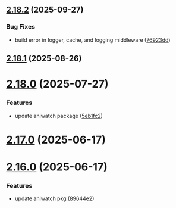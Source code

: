 ## [2.18.2](https://github.com/ghoshRitesh12/aniwatch-api/compare/v2.18.1...v2.18.2) (2025-09-27)


### Bug Fixes

* build error in logger, cache, and logging middleware ([76923dd](https://github.com/ghoshRitesh12/aniwatch-api/commit/76923dd2dfefd1eeebd81e4ed87a01101f7a953c))



## [2.18.1](https://github.com/ghoshRitesh12/aniwatch-api/compare/v2.18.0...v2.18.1) (2025-08-26)



# [2.18.0](https://github.com/ghoshRitesh12/aniwatch-api/compare/v2.17.0...v2.18.0) (2025-07-27)


### Features

* update aniwatch package ([5eb1fc2](https://github.com/ghoshRitesh12/aniwatch-api/commit/5eb1fc26c7632a3e7b53e71fd7df89288943b83d))



# [2.17.0](https://github.com/ghoshRitesh12/aniwatch-api/compare/v2.16.0...v2.17.0) (2025-06-17)



# [2.16.0](https://github.com/ghoshRitesh12/aniwatch-api/compare/v2.15.0...v2.16.0) (2025-06-17)


### Features

* update aniwatch pkg ([89644e2](https://github.com/ghoshRitesh12/aniwatch-api/commit/89644e2d2e4bc652c7062636113ffdcb2bb1df32))



